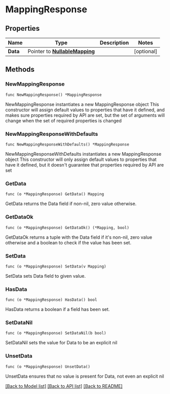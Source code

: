 # MappingResponse

## Properties

Name | Type | Description | Notes
------------ | ------------- | ------------- | -------------
**Data** | Pointer to [**NullableMapping**](Mapping.md) |  | [optional] 

## Methods

### NewMappingResponse

`func NewMappingResponse() *MappingResponse`

NewMappingResponse instantiates a new MappingResponse object
This constructor will assign default values to properties that have it defined,
and makes sure properties required by API are set, but the set of arguments
will change when the set of required properties is changed

### NewMappingResponseWithDefaults

`func NewMappingResponseWithDefaults() *MappingResponse`

NewMappingResponseWithDefaults instantiates a new MappingResponse object
This constructor will only assign default values to properties that have it defined,
but it doesn't guarantee that properties required by API are set

### GetData

`func (o *MappingResponse) GetData() Mapping`

GetData returns the Data field if non-nil, zero value otherwise.

### GetDataOk

`func (o *MappingResponse) GetDataOk() (*Mapping, bool)`

GetDataOk returns a tuple with the Data field if it's non-nil, zero value otherwise
and a boolean to check if the value has been set.

### SetData

`func (o *MappingResponse) SetData(v Mapping)`

SetData sets Data field to given value.

### HasData

`func (o *MappingResponse) HasData() bool`

HasData returns a boolean if a field has been set.

### SetDataNil

`func (o *MappingResponse) SetDataNil(b bool)`

 SetDataNil sets the value for Data to be an explicit nil

### UnsetData
`func (o *MappingResponse) UnsetData()`

UnsetData ensures that no value is present for Data, not even an explicit nil

[[Back to Model list]](../README.md#documentation-for-models) [[Back to API list]](../README.md#documentation-for-api-endpoints) [[Back to README]](../README.md)


